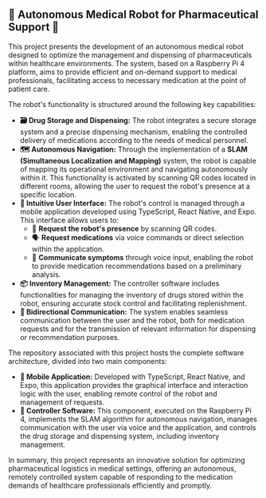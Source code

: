 ## 🤖 Autonomous Medical Robot for Pharmaceutical Support 💊

This project presents the development of an autonomous medical robot designed to optimize the management and dispensing of pharmaceuticals within healthcare environments. The system, based on a Raspberry Pi 4 platform, aims to provide efficient and on-demand support to medical professionals, facilitating access to necessary medication at the point of patient care.

The robot's functionality is structured around the following key capabilities:

* **🗃️ Drug Storage and Dispensing:** The robot integrates a secure storage system and a precise dispensing mechanism, enabling the controlled delivery of medications according to the needs of medical personnel.
* **🗺️ Autonomous Navigation:** Through the implementation of a **SLAM (Simultaneous Localization and Mapping)** system, the robot is capable of mapping its operational environment and navigating autonomously within it. This functionality is activated by scanning QR codes located in different rooms, allowing the user to request the robot's presence at a specific location.
* **📱 Intuitive User Interface:** The robot's control is managed through a mobile application developed using TypeScript, React Native, and Expo. This interface allows users to:
    * 📍 **Request the robot's presence** by scanning QR codes.
    * 🗣️ **Request medications** via voice commands or direct selection within the application.
    * 🤒 **Communicate symptoms** through voice input, enabling the robot to provide medication recommendations based on a preliminary analysis.
* **📦 Inventory Management:** The controller software includes functionalities for managing the inventory of drugs stored within the robot, ensuring accurate stock control and facilitating replenishment.
* **🔁 Bidirectional Communication:** The system enables seamless communication between the user and the robot, both for medication requests and for the transmission of relevant information for dispensing or recommendation purposes.

The repository associated with this project hosts the complete software architecture, divided into two main components:

* **📲 Mobile Application:** Developed with TypeScript, React Native, and Expo, this application provides the graphical interface and interaction logic with the user, enabling remote control of the robot and management of requests.
* **🧠 Controller Software:** This component, executed on the Raspberry Pi 4, implements the SLAM algorithm for autonomous navigation, manages communication with the user via voice and the application, and controls the drug storage and dispensing system, including inventory management.

In summary, this project represents an innovative solution for optimizing pharmaceutical logistics in medical settings, offering an autonomous, remotely controlled system capable of responding to the medication demands of healthcare professionals efficiently and promptly.

